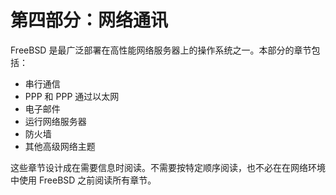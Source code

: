 # 第四部分：网络通讯

FreeBSD 是最广泛部署在高性能网络服务器上的操作系统之一。本部分的章节包括：

* 串行通信
* PPP 和 PPP 通过以太网
* 电子邮件
* 运行网络服务器
* 防火墙
* 其他高级网络主题

这些章节设计成在需要信息时阅读。不需要按特定顺序阅读，也不必在在网络环境中使用 FreeBSD 之前阅读所有章节。
